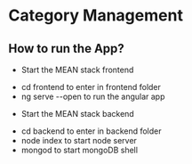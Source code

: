 # Category Management
## How to run the App?
+ Start the MEAN stack frontend
- cd frontend to enter in frontend folder
- ng serve --open to run the angular app
+ Start the MEAN stack backend
- cd backend to enter in backend folder
- node index to start node server
- mongod to start mongoDB shell
